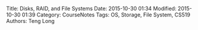 Title: Disks, RAID, and File Systems
Date: 2015-10-30 01:34
Modified: 2015-10-30 01:39
Category: CourseNotes
Tags: OS, Storage, File System, CS519
Authors: Teng Long 


